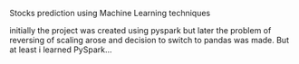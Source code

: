 Stocks prediction using Machine Learning techniques

initially the project was created using pyspark but later the problem of reversing of scaling
arose and decision to switch to pandas was made. But at least i learned PySpark...